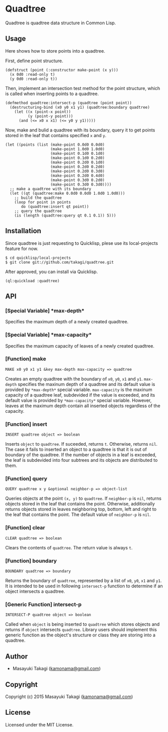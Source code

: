 # Quadtree

Quadtree is quadtree data structure in Common Lisp.

## Usage

Here shows how to store points into a quadtree.

First, define point structure.

    (defstruct (point (:constructor make-point (x y)))
      (x 0d0 :read-only t)
      (y 0d0 :read-only t))

Then, implement an intersection test method for the point structure, which is called when inserting points to a quadtree.

    (defmethod quadtree:intersect-p (quadtree (point point))
      (destructuring-bind (x0 y0 x1 y1) (quadtree:boundary quadtree)
        (let ((x (point-x point))
              (y (point-y point)))
          (and (<= x0 x x1) (<= y0 y y1)))))

Now, make and bulid a quadtree with its boundary, query it to get points stored in the leaf that contains specified `x` and `y`.

    (let ((points (list (make-point 0.0d0 0.0d0)
                        (make-point 1.0d0 1.0d0)
                        (make-point 0.1d0 0.1d0)
                        (make-point 0.1d0 0.2d0)
                        (make-point 0.2d0 0.1d0)
                        (make-point 0.2d0 0.2d0)
                        (make-point 0.2d0 0.3d0)
                        (make-point 0.2d0 0.4d0)
                        (make-point 0.3d0 0.2d0)
                        (make-point 0.3d0 0.3d0))))
      ;; make a quadtree with its boundary
      (let ((qt (quadtree:make 0.0d0 0.0d0 1.0d0 1.0d0)))
        ;; build the quadtree
        (loop for point in points
           do (quadtree:insert qt point))
        ;; query the quadtree
        (is (length (quadtree:query qt 0.1 0.1)) 5)))


## Installation

Since quadtree is just requesting to Quicklisp, plese use its local-projects feature for now.

    $ cd quicklisp/local-projects
    $ git clone git://github.com/takagi/quadtree.git

After approved, you can install via Quicklisp.

    (ql:quickload :quadtree)

## API

### [Special Variable] \*max-depth\*

Specifies the maximum depth of a newly created quadtree.

### [Special Variable] \*max-capacity\*

Specifies the maximum capacity of leaves of a newly created quadtree.

### [Function] make

    MAKE x0 y0 x1 y1 &key max-depth max-capacity => quadtree

Creates an empty quadtree with the boundary of `x0`, `y0`, `x1` and `y1`. `max-depth` specifies the maxinum depth of a quadtree and its default value is provided by `*max-depth*` special variable. `max-capacity` is the maxinum capacity of a quadtree leaf, subdevided if the value is exceeded, and its default value is provided by `*max-capacity*` special variable. However, leaves at the maximum depth contain all inserted objects regardless of the capacity.

### [Function] insert

    INSERT quadtree object => boolean

Inserts `object` to `quadtree`. If suceeded, returns `t`. Otherwise, returns `nil`. The case it fails to inserted an object to a quadtree is that it is out of boundary of the quadtree. If the number of objects in a leaf is exceeded, the leaf is subdevided into four subtrees and its objects are distributed to them.

### [Function] query

    QUERY quadtree x y &optional neighbor-p => object-list

Queries objects at the point `(x, y)` to `quadtree`. If `neighbor-p` is `nil`, returns objects stored in the leaf that contains the point. Otherwise, additionally returns objects stored in leaves neighboring top, bottom, left and right to the leaf that contains the point. The default value of `neighbor-p` is `nil`.

### [Function] clear

    CLEAR quadtree => boolean

Clears the contents of `quadtree`. The return value is always `t`.

### [Function] boundary

    BOUNDARY quadtree => boundary

Returns the boundary of `quadtree`, represented by a list of `x0`, `y0`, `x1` and `y1`. It is intended to be used in following `intersect-p` function to determine if an object intersects a quadtree.

### [Generic Function] intersect-p

    INTERSECT-P quadtree object => boolean

Called when `object` is being inserted to `quadtree` which stores objects and returns if `object` intersects `quadtree`. Library users should implement this generic function as the object's structure or class they are storing into a quadtree.

## Author

* Masayuki Takagi (kamonama@gmail.com)

## Copyright

Copyright (c) 2015 Masayuki Takagi (kamonama@gmail.com)

## License

Licensed under the MIT License.

